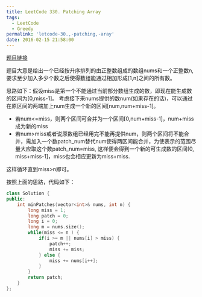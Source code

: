 ```yaml
---
title: LeetCode 330. Patching Array
tags:
  - LeetCode
  - Greedy
permalink: 'letcode-30.,-patching,-aray'
date: 2016-02-15 21:58:00
---
```


[题目链接](https://leetcode.com/problems/patching-array/)

题目大意是给出一个已经按升序排列的由正整数组成的数组nums和一个正整数n,要求至少加入多少个数之后使得数组能通过相加形成[1,n]之间的所有数。

思路如下：假设miss是第一个不能通过当前部分数组生成的数，即现在能生成数的区间为[0,miss-1]。
考虑接下来nums提供的数num(如果存在的话)，可以通过在原区间的两端加上num生成一个新的区间[num,num+miss-1]。

- 若num<=miss，则两个区间可合并为一个区间[0,num+miss-1]，num+miss成为新的miss
- 若num>miss或者说原数组已经用完不能再提供num，则两个区间将不能合并，需加入一个数patch_num替代num使得两区间能合并，为使表示的范围尽量大应取这个数patch_num=miss, 这样便会得到一个新的可生成数的区间[0, miss+miss-1]，miss也会相应更新为miss+miss.  

这样循环直到miss>n即可。  

按照上面的思路，代码如下：
```C++
class Solution {
public:
    int minPatches(vector<int>& nums, int n) {
        long miss = 1;
        long patch = 0;
        long i = 0;
        long m = nums.size();
        while(miss <= n ) {
            if(i >= m || nums[i] > miss) {
                patch++;
                miss += miss;
            } else {
                miss += nums[i++];
            }
        }
        return patch;
    }
};
```
